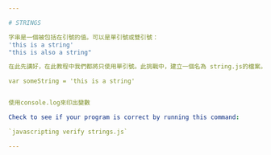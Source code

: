 ```yaml
---

# STRINGS

字串是一個被包括在引號的值。可以是單引號或雙引號：
'this is a string'
"this is also a string"

在此先講好，在此教程中我們都將只使用單引號。此挑戰中，建立一個名為 string.js的檔案。在其中創建一個叫 someString的變數，例如：

var someString = 'this is a string'


使用console.log來印出變數

Check to see if your program is correct by running this command:

`javascripting verify strings.js`

---
```

